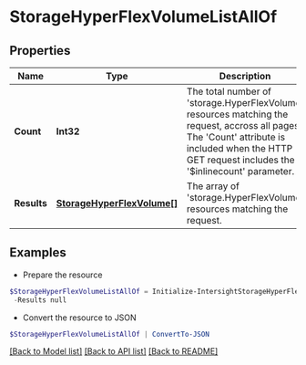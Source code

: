 # StorageHyperFlexVolumeListAllOf
## Properties

Name | Type | Description | Notes
------------ | ------------- | ------------- | -------------
**Count** | **Int32** | The total number of &#39;storage.HyperFlexVolume&#39; resources matching the request, accross all pages. The &#39;Count&#39; attribute is included when the HTTP GET request includes the &#39;$inlinecount&#39; parameter. | [optional] 
**Results** | [**StorageHyperFlexVolume[]**](StorageHyperFlexVolume.md) | The array of &#39;storage.HyperFlexVolume&#39; resources matching the request. | [optional] 

## Examples

- Prepare the resource
```powershell
$StorageHyperFlexVolumeListAllOf = Initialize-IntersightStorageHyperFlexVolumeListAllOf  -Count null `
 -Results null
```

- Convert the resource to JSON
```powershell
$StorageHyperFlexVolumeListAllOf | ConvertTo-JSON
```

[[Back to Model list]](../README.md#documentation-for-models) [[Back to API list]](../README.md#documentation-for-api-endpoints) [[Back to README]](../README.md)


